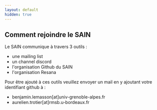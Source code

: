 ```yaml
---
layout: default
hidden: true
---
```


## Comment rejoindre le SAIN
Le SAIN communique à travers 3 outils : 
- une mailing list 
- un channel discord
- l'organisation Github du SAIN
- l'organisation Resana

Pour être ajouté à ces outils veuillez envoyer un mail en y ajoutant votre identifiant github à :
- benjamin.lemasson[at]univ-grenoble-alpes.fr
- aurelien.trotier[at]rmsb.u-bordeaux.fr